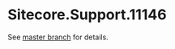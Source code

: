 # Sitecore.Support.11146

See [master branch](https://github.com/sitecoresupport/Sitecore.Support.11146) for details.